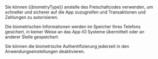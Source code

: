 Sie können {{biometryType}} anstelle des Freischaltcodes verwenden, um schneller und sicherer auf die App zuzugreifen und Transaktionen und Zahlungen zu autorisieren.

Die biometrischen Informationen werden im Speicher Ihres Telefons gesichert, in keiner Weise an das App-IO Systeme übermittelt oder an anderer Stelle gespeichert.

Sie können die biometrische Authentifizierung jederzeit in den Anwendungseinstellungen deaktivieren.